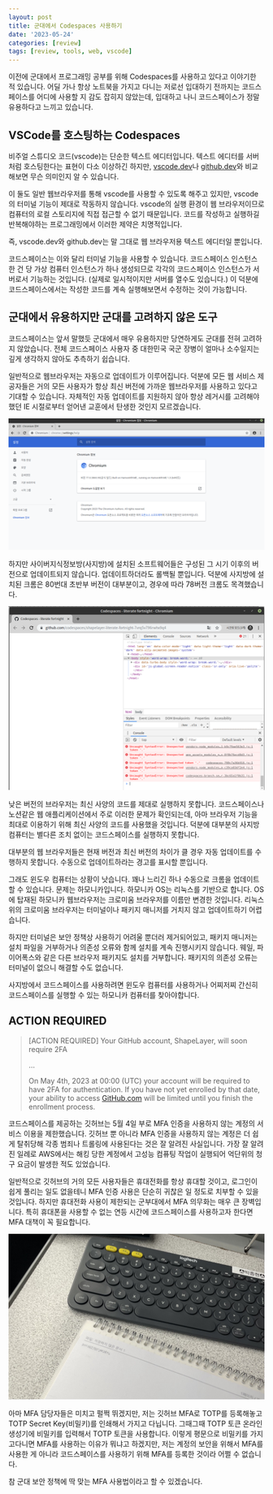 ```yaml
---
layout: post
title: 군대에서 Codespaces 사용하기
date: '2023-05-24'
categories: [review]
tags: [review, tools, web, vscode]
---
```


이전에 군대에서 프로그래밍 공부를 위해 Codespaces를 사용하고 있다고 이야기한 적 있습니다. 어딜 가나 항상 노트북을 가지고 다니는 저로선 입대하기 전까지는 코드스페이스를 어디에 사용할 지 감도 잡히지 않았는데, 입대하고 나니 코드스페이스가 정말 유용하다고 느끼고 있습니다.

## VSCode를 호스팅하는 Codespaces

비주얼 스튜디오 코드(vscode)는 단순한 텍스트 에디터입니다. 텍스트 에디터를 서버처럼 호스팅한다는 표현이 다소 이상하긴 하지만, [vscode.dev](http://vscode.dev)나 [github.dev](http://github.dev)와 비교해보면 무슨 의미인지 알 수 있습니다.

이 둘도 일반 웹브라우저를 통해 vscode를 사용할 수 있도록 해주고 있지만, vscode의 터미널 기능이 제대로 작동하지 않습니다. vscode의 실행 환경이 웹 브라우저이므로 컴퓨터의 로컬 스토리지에 직접 접근할 수 없기 때문입니다. 코드를 작성하고 실행하길 반복해야하는 프로그래밍에서 이러한 제약은 치명적입니다.

즉, vscode.dev와 github.dev는 말 그대로 웹 브라우저용 텍스트 에디터일 뿐입니다.

코드스페이스는 이와 달리 터미널 기능을 사용할 수 있습니다. 코드스페이스 인스턴스 한 건 당 가상 컴퓨터 인스턴스가 하나 생성되므로 각각의 코드스페이스 인스턴스가 서버로서 기능하는 것입니다. (실제로 일시적이지만 서버를 열수도 있습니다.) 이 덕분에 코드스페이스에서는 작성한 코드를 계속 실행해보면서 수정하는 것이 가능합니다.

## 군대에서 유용하지만 군대를 고려하지 않은 도구

코드스페이스는 앞서 말했듯 군대에서 매우 유용하지만 당연하게도 군대를 전혀 고려하지 않았습니다. 전체 코드스페이스 사용자 중 대한민국 국군 장병이 얼마나 소수일지는 깊게 생각하지 않아도 추측하기 쉽습니다.

일반적으로 웹브라우저는 자동으로 업데이트가 이루어집니다. 덕분에 모든 웹 서비스 제공자들은 거의 모든 사용자가 항상 최신 버전에 가까운 웹브라우저를 사용하고 있다고 기대할 수 있습니다. 자체적인 자동 업데이트를 지원하지 않아 항상 레거시를 고려해야 했던 IE 시절로부터 얻어낸 교훈에서 탄생한 것인지 모르겠습니다.

![](/static/posts/2023-05-24-using-codespaces-in-rok-military/2023-05-11%2023-49-14.png)

하지만 사이버지식정보방(사지방)에 설치된 소프트웨어들은 구성된 그 시기 이후의 버전으로 업데이트되지 않습니다. 업데이트하더라도 롤백될 뿐입니다. 덕분에 사지방에 설치된 크롬은 80번대 초반부 버전이 대부분이고, 경우에 따라 78버전 크롬도 목격했습니다.

![](/static/posts/2023-05-24-using-codespaces-in-rok-military/2023-05-11%2023-53-16.png)

낮은 버전의 브라우저는 최신 사양의 코드를 제대로 실행하지 못합니다. 코드스페이스나 노션같은 웹 애플리케이션에서 주로 이러한 문제가 확인되는데, 아마 브라우저 기능을 최대로 이용하기 위해 최신 사양의 코드를 사용했을 것입니다. 덕분에 대부분의 사지방 컴퓨터는 별다른 조치 없이는 코드스페이스를 실행하지 못합니다.

대부분의 웹 브라우저들은 현재 버전과 최신 버전의 차이가 클 경우 자동 업데이트를 수행하지 못합니다. 수동으로 업데이트하라는 경고를 표시할 뿐입니다.

그래도 윈도우 컴퓨터는 상황이 낫습니다. 꽤나 느리긴 하나 수동으로 크롬을 업데이트할 수 있습니다. 문제는 하모니카입니다. 하모니카 OS는 리눅스를 기반으로 합니다. OS에 탑재된 하모니카 웹브라우저는 크로미움 브라우저를 이름만 변경한 것입니다. 리눅스 위의 크로미움 브라우저는 터미널이나 패키지 매니저를 거치지 않고 업데이트하기 어렵습니다.

하지만 터미널은 보안 정책상 사용하기 어려울 뿐더러 제거되어있고, 패키지 매니저는 설치 파일을 거부하거나 의존성 오류와 함께 설치를 계속 진행시키지 않습니다. 웨일, 파이어폭스와 같은 다른 브라우저 패키지도 설치를 거부합니다. 패키지의 의존성 오류는 터미널이 없으니 해결할 수도 없습니다.

사지방에서 코드스페이스를 사용하려면 윈도우 컴퓨터를 사용하거나 어찌저찌 간신히 코드스페이스를 실행할 수 있는 하모니카 컴퓨터를 찾아야합니다.

## ACTION REQUIRED

> [ACTION REQUIRED] Your GitHub account, ShapeLayer, will soon require 2FA
>  
>  …
>  
> On May 4th, 2023 at 00:00 (UTC) your account will be required to have 2FA for authentication. If you have not yet enrolled by that date, your ability to access [GitHub.com](http://github.com/) will be limited until you finish the enrollment process.  

코드스페이스를 제공하는 깃허브는 5월 4일 부로 MFA 인증을 사용하지 않는 계정의 서비스 이용을 제한했습니다. 깃허브 뿐 아니라 MFA 인증을 사용하지 않는 계정은 더 쉽게 탈취당해 각종 범죄나 트롤링에 사용된다는 것은 잘 알려진 사실입니다. 가장 잘 알려진 일례로 AWS에서는 해킹 당한 계정에서 고성능 컴퓨팅 작업이 실행되어 억단위의 청구 요금이 발생한 적도 있었습니다.

일반적으로 깃허브의 거의 모든 사용자들은 휴대전화를 항상 휴대할 것이고, 로그인이 쉽게 풀리는 일도 없을테니 MFA 인증 사용은 단순히 귀찮은 일 정도로 치부할 수 있을 것입니다. 하지만 휴대전화 사용이 제한되는 군부대에서 MFA 의무화는 매우 큰 장벽입니다. 특히 휴대폰을 사용할 수 없는 연등 시간에 코드스페이스를 사용하고자 한다면 MFA 대책이 꼭 필요합니다.

![](/static/posts/2023-05-24-using-codespaces-in-rok-military/secretkey.png)

아마 MFA 담당자들은 미치고 펄쩍 뛰겠지만, 저는 깃허브 MFA로 TOTP를 등록해놓고 TOTP Secret Key(비밀키)를 인쇄해서 가지고 다닙니다. 그때그때 TOTP 토큰 온라인 생성기에 비밀키를 입력해서 TOTP 토큰을 사용합니다. 이렇게 평문으로 비밀키를 가지고다니면 MFA를 사용하는 이유가 뭐냐고 하겠지만, 저는 계정의 보안을 위해서 MFA를 사용한 게 아니라 코드스페이스를 사용하기 위해 MFA를 등록한 것이라 어쩔 수 없습니다.

참 군대 보안 정책에 딱 맞는 MFA 사용법이라고 할 수 있겠습니다.
